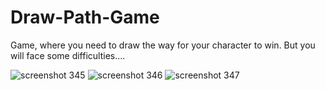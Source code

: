 # Draw-Path-Game
Game, where you need to draw the way for your character to win. But you will face some difficulties.... 

![screenshot 345](https://github.com/van1ove/Draw-Path-Game/assets/99884024/bcf5f2a9-8865-4749-a103-25cad4b05c40)
![screenshot 346](https://github.com/van1ove/Draw-Path-Game/assets/99884024/c8d17748-8d65-4aec-93f8-4fa048d08178)
![screenshot 347](https://github.com/van1ove/Draw-Path-Game/assets/99884024/84845cc4-151c-43dc-90e1-807dcd9bd5c7)

